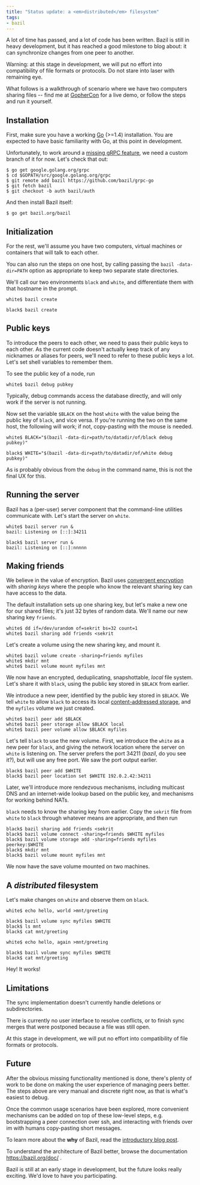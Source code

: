 ```yaml
---
title: "Status update: a <em>distributed</em> filesystem"
tags:
- bazil
---
```


A lot of time has passed, and a lot of code has been written. Bazil is
still in heavy development, but it has reached a good milestone to
blog about: it can synchronize changes from one peer to another.

Warning: at this stage in development, we will put no effort into
compatibility of file formats or protocols. Do not stare into laser
with remaining eye.

What follows is a walkthrough of scenario where we have two computers
sharing files -- find me at [GopherCon](http://www.gophercon.com/) for
a live demo, or follow the steps and run it yourself.


## Installation

First, make sure you have a working [Go](http://golang.org/) (>=1.4)
installation. You are expected to have basic familiarity with Go, at
this point in development.

Unfortunately, to work around a
[missing gRPC feature](https://github.com/grpc/grpc-go/issues/111), we
need a custom branch of it for now. Let's check that out:

```console
$ go get google.golang.org/grpc
$ cd $GOPATH/src/google.golang.org/grpc
$ git remote add bazil https://github.com/bazil/grpc-go
$ git fetch bazil
$ git checkout -b auth bazil/auth
```

And then install Bazil itself:

```console
$ go get bazil.org/bazil
```


## Initialization

For the rest, we'll assume you have two computers, virtual machines or
containers that will talk to each other.

You can also run the steps on one host, by calling passing the `bazil
-data-dir=PATH` option as appropriate to keep two separate state
directories.

We'll call our two environments `black` and `white`, and differentiate
them with that hostname in the prompt.

```console
white$ bazil create
```

```console
black$ bazil create
```

## Public keys

To introduce the peers to each other, we need to pass their public
keys to each other. As the current code doesn't actually keep track of
any nicknames or aliases for peers, we'll need to refer to these
public keys a lot. Let's set shell variables to remember them.

To see the public key of a node, run

```console
white$ bazil debug pubkey
```

Typically, debug commands access the database directly, and will only
work if the server is not running.

Now set the variable `$BLACK` on the host `white` with the value being
the public key of `black`, and vice versa. If you're running the two
on the same host, the following will work; if not, copy-pasting with
the mouse is needed.

```console
white$ BLACK="$(bazil -data-dir=path/to/datadir/of/black debug pubkey)"
```

```console
black$ WHITE="$(bazil -data-dir=path/to/datadir/of/white debug pubkey)"
```

As is probably obvious from the `debug` in the command name, this is
not the final UX for this.


## Running the server

Bazil has a (per-user) server component that the command-line
utilities communicate with. Let's start the server on `white`.

```console
white$ bazil server run &
bazil: Listening on [::]:34211
```

```console
black$ bazil server run &
bazil: Listening on [::]:nnnnn
```

## Making friends

We believe in the value of encryption. Bazil uses
[convergent encryption](https://bazil.org/doc/architecture/) with
*sharing keys* where the people who know the relevant sharing key can
have access to the data.

The default installation sets up one sharing key, but let's make a new
one for our shared files; it's just 32 bytes of random data. We'll
name our new sharing key `friends`.

```console
white$ dd if=/dev/urandom of=sekrit bs=32 count=1
white$ bazil sharing add friends <sekrit
```

Let's create a volume using the new sharing key, and mount it.

```console
white$ bazil volume create -sharing=friends myfiles
white$ mkdir mnt
white$ bazil volume mount myfiles mnt
```

We now have an encrypted, deduplicating, snapshottable, *local* file
system. Let's share it with `black`, using the public key stored in
`$BLACK` from earlier.

We introduce a new peer, identified by the public key stored in
`$BLACK`. We tell `white` to allow `black` to access its local
[content-addressed storage](https://bazil.org/doc/architecture/), and
the `myfiles` volume we just created.

```console
white$ bazil peer add $BLACK
white$ bazil peer storage allow $BLACK local
white$ bazil peer volume allow $BLACK myfiles
```

Let's tell `black` to use the new volume. First, we introduce the
`white` as a new peer for `black`, and giving the network location
where the server on `white` is listening on. The server prefers the
port 34211 (*bazil*, do you see it?), but will use any free port. We
saw the port output earlier.

```console
black$ bazil peer add $WHITE
black$ bazil peer location set $WHITE 192.0.2.42:34211
```

Later, we'll introduce more rendezvous mechanisms, including multicast
DNS and an internet-wide lookup based on the public key, and
mechanisms for working behind NATs.

`black` needs to know the sharing key from earlier. Copy the `sekrit`
file from `white` to `black` through whatever means are appropriate,
and then run

```console
black$ bazil sharing add friends <sekrit
black$ bazil volume connect -sharing=friends $WHITE myfiles
black$ bazil volume storage add -sharing=friends myfiles peerkey:$WHITE
black$ mkdir mnt
black$ bazil volume mount myfiles mnt
```

We now have the save volume mounted on two machines.


## A *distributed* filesystem

Let's make changes on `white` and observe them on `black`.

```console
white$ echo hello, world >mnt/greeting
```

```console
black$ bazil volume sync myfiles $WHITE
black$ ls mnt
black$ cat mnt/greeting
```

```console
white$ echo hello, again >mnt/greeting
```

```console
black$ bazil volume sync myfiles $WHITE
black$ cat mnt/greeting
```

Hey! It works!


## Limitations

The sync implementation doesn't currently handle deletions or
subdirectories.

There is currently no user interface to resolve conflicts, or to
finish sync merges that were postponed because a file was still open.

At this stage in development, we will put no effort into compatibility
of file formats or protocols.


## Future

After the obvious missing functionality mentioned is done, there's
plenty of work to be done on making the user experience of managing
peers better. The steps above are very manual and discrete right now,
as that is what's easiest to debug.

Once the common usage scenarios have been explored, more convenient
mechanisms can be added on top of these low-level steps, e.g.
bootstrapping a peer connection over ssh, and interacting with friends
over im with humans copy-pasting short messages.

To learn more about the **why** of Bazil, read the
[introductory blog post](https://bazil.org/2014/04/24/introducing-bazil.html).

To understand the architecture of Bazil better, browse the
documentation https://bazil.org/doc/ .

Bazil is still at an early stage in development, but the future looks
really exciting. We'd love to have you participating.
